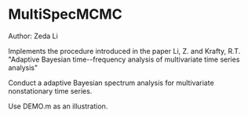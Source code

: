 # MultiSpecMCMC

Author: Zeda Li

Implements the procedure introduced in the paper
Li, Z. and Krafty, R.T. "Adaptive Bayesian time--frequency analysis of multivariate time series analysis"

Conduct a adaptive Bayesian spectrum analysis for multivariate nonstationary time series. 

Use DEMO.m as an illustration.


